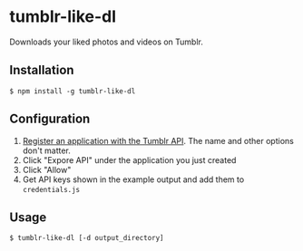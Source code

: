 # tumblr-like-dl

Downloads your liked photos and videos on Tumblr.

## Installation

```
$ npm install -g tumblr-like-dl
```


## Configuration

1. [Register an application with the Tumblr API](https://www.tumblr.com/oauth/apps). The name and other options don't matter.
2. Click "Expore API" under the application you just created
3. Click "Allow"
4. Get API keys shown in the example output and add them to `credentials.js`

## Usage

```
$ tumblr-like-dl [-d output_directory]
```

